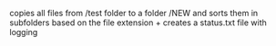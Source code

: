 copies all files from /test folder to a folder /NEW and sorts them in subfolders based on the file extension + creates a status.txt file with logging

